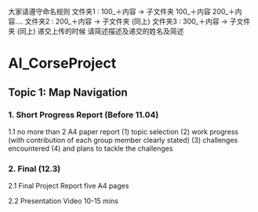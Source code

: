 大家请遵守命名规则 
文件夹1 : 100_＋内容 -> 子文件夹 100_＋内容  200_＋内容....
文件夹2 : 200_＋内容 -> 子文件夹 (同上)
文件夹3 : 300_＋内容 -> 子文件夹 (同上)
递交上传的时候 请简述描述及递交的姓名及简述

# AI_CorseProject
## Topic 1: Map Navigation
### 1. Short Progress Report (Before 11.04)

1.1 no more than 2 A4 paper report
(1) topic selection
(2) work progress (with contribution of each group member clearly stated)
(3) challenges encountered
(4) and plans to tackle the challenges

### 2. Final (12.3)
2.1 Final Project Report five A4 pages

2.2 Presentation Video 10-15 mins
